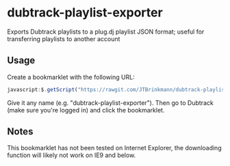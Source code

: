# dubtrack-playlist-exporter
Exports Dubtrack playlists to a plug.dj playlist JSON format; useful for transferring playlists to another account

Usage
-----
Create a bookmarklet with the following URL:
```js
javascript:$.getScript("https://rawgit.com/JTBrinkmann/dubtrack-playlist-exporter/master/exporter.js");void(8)
```

Give it any name (e.g. "dubtrack-playlist-exporter"). Then go to Dubtrack (make sure you're logged in) and click the bookmarklet.

Notes
-----
This bookmarklet has not been tested on Internet Explorer, the downloading function will likely not work on IE9 and below.
